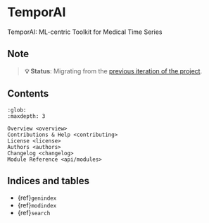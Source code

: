 # TemporAI

TemporAI: ML-centric Toolkit for Medical Time Series


## Note

> **💡 Status**: Migrating from the [previous iteration of the project](https://github.com/vanderschaarlab/clairvoyance2).



## Contents

```{toctree}
:glob:
:maxdepth: 3

Overview <overview>
Contributions & Help <contributing>
License <license>
Authors <authors>
Changelog <changelog>
Module Reference <api/modules>
```

## Indices and tables

* {ref}`genindex`
* {ref}`modindex`
* {ref}`search`

[Sphinx]: http://www.sphinx-doc.org/
[Markdown]: https://daringfireball.net/projects/markdown/
[reStructuredText]: http://www.sphinx-doc.org/en/master/usage/restructuredtext/basics.html
[MyST]: https://myst-parser.readthedocs.io/en/latest/
